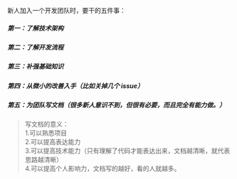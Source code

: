 新人加入一个开发团队时，要干的五件事：

##### 第一：了解技术架构

##### 第二：了解开发流程

##### 第三：补强基础知识

##### 第四：从微小的改善入手（比如关掉几个 issue）

##### 第五：为团队写文档（很多新人意识不到，但很有必要，而且完全有能力做。）

> 写文档的意义： <br/> 1.可以熟悉项目 <br/> 2.可以提高表达能力 <br/>3.可以提高技术能力（只有理解了代码才能表达出来，文档越清晰，就代表思路越清晰） <br/> 4.可以提高个人影响力，文档写的越好，看的人就越多。
